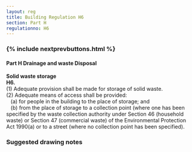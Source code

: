 ```yaml
---
layout: reg
title: Building Regulation H6
section: Part H
regulationno: H6
---
```


<div class="panel panel-primary">
  <div class="panel-heading">
    <h3 class="panel-title">
      {% include nextprevbuttons.html %}
        <h4>Part H  Drainage and waste Disposal</h4>
    </h3>
  </div>
  <div class="panel-body">
    <p>
        <strong>Solid waste storage</strong><br>
        <strong>H6.</strong><br>
            (1) Adequate provision shall be made for storage of solid waste.<br>
            (2) Adequate means of access shall be provided:<br>
            &nbsp;&nbsp;&nbsp;(a) for people in the building to the place of storage; and <br>
            &nbsp;&nbsp;&nbsp;(b) from the place of storage to a collection point (where one has been specified by the waste collection authority under Section 46 (household waste) or Section 47 (commercial waste) of the Environmental Protection Act 1990(a) or to a street (where no collection point has been specified).
    </p>
  </div>
</div>



### Suggested drawing notes
